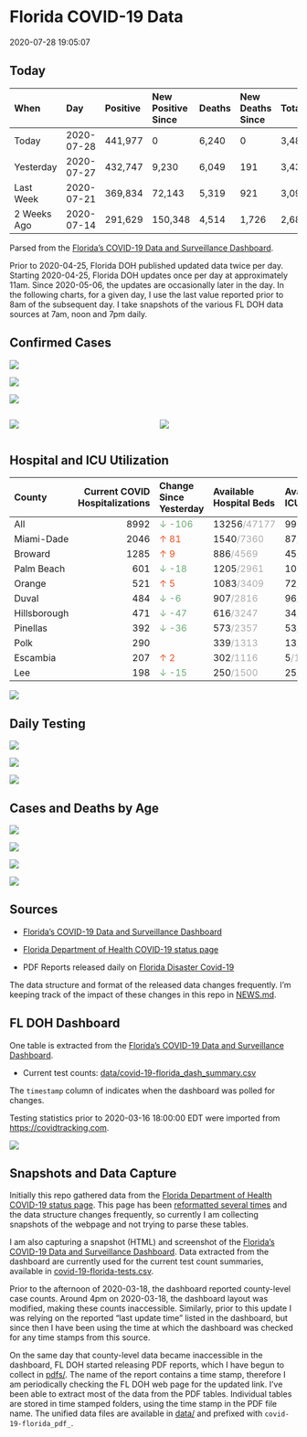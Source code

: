 Florida COVID-19 Data
================
2020-07-28 19:05:07

## Today

| When        | Day        | Positive | New Positive Since | Deaths | New Deaths Since | Total     |
| :---------- | :--------- | :------- | :----------------- | :----- | :--------------- | :-------- |
| Today       | 2020-07-28 | 441,977  | 0                  | 6,240  | 0                | 3,480,299 |
| Yesterday   | 2020-07-27 | 432,747  | 9,230              | 6,049  | 191              | 3,431,497 |
| Last Week   | 2020-07-21 | 369,834  | 72,143             | 5,319  | 921              | 3,099,750 |
| 2 Weeks Ago | 2020-07-14 | 291,629  | 150,348            | 4,514  | 1,726            | 2,685,243 |

Parsed from the [Florida’s COVID-19 Data and Surveillance
Dashboard](https://fdoh.maps.arcgis.com/apps/opsdashboard/index.html#/8d0de33f260d444c852a615dc7837c86).

Prior to 2020-04-25, Florida DOH published updated data twice per day.
Starting 2020-04-25, Florida DOH updates once per day at approximately
11am. Since 2020-05-06, the updates are occasionally later in the day.
In the following charts, for a given day, I use the last value reported
prior to 8am of the subsequent day. I take snapshots of the various FL
DOH data sources at 7am, noon and 7pm daily.

## Confirmed Cases

![](plots/covid-19-florida-daily-test-changes.png)

![](plots/covid-19-florida-deaths-by-day.png)

![](plots/covid-19-florida-county-top-6.png)

<div class="columns">

<div class="column is-full-mobile">

![](plots/covid-19-florida-testing.png)

</div>

<div class="column is-full-mobile">

![](plots/covid-19-florida-total-positive.png)

</div>

</div>

## Hospital and ICU Utilization

| County       | Current COVID Hospitalizations | Change Since Yesterday                     | Available Hospital Beds                      | Available ICU Beds                        |
| :----------- | -----------------------------: | :----------------------------------------- | :------------------------------------------- | :---------------------------------------- |
| All          |                           8992 | <span style="color: #6BAA75">↓ -106</span> | 13256<span style="color: #aaa">/47177</span> | 995<span style="color: #aaa">/5225</span> |
| Miami-Dade   |                           2046 | <span style="color: #EC4E20">↑ 81</span>   | 1540<span style="color: #aaa">/7360</span>   | 87<span style="color: #aaa">/912</span>   |
| Broward      |                           1285 | <span style="color: #EC4E20">↑ 9</span>    | 886<span style="color: #aaa">/4569</span>    | 45<span style="color: #aaa">/490</span>   |
| Palm Beach   |                            601 | <span style="color: #6BAA75">↓ -18</span>  | 1205<span style="color: #aaa">/2961</span>   | 108<span style="color: #aaa">/316</span>  |
| Orange       |                            521 | <span style="color: #EC4E20">↑ 5</span>    | 1083<span style="color: #aaa">/3409</span>   | 72<span style="color: #aaa">/300</span>   |
| Duval        |                            484 | <span style="color: #6BAA75">↓ -6</span>   | 907<span style="color: #aaa">/2816</span>    | 96<span style="color: #aaa">/345</span>   |
| Hillsborough |                            471 | <span style="color: #6BAA75">↓ -47</span>  | 616<span style="color: #aaa">/3247</span>    | 34<span style="color: #aaa">/353</span>   |
| Pinellas     |                            392 | <span style="color: #6BAA75">↓ -36</span>  | 573<span style="color: #aaa">/2357</span>    | 53<span style="color: #aaa">/254</span>   |
| Polk         |                            290 |                                            | 339<span style="color: #aaa">/1313</span>    | 13<span style="color: #aaa">/150</span>   |
| Escambia     |                            207 | <span style="color: #EC4E20">↑ 2</span>    | 302<span style="color: #aaa">/1116</span>    | 5<span style="color: #aaa">/136</span>    |
| Lee          |                            198 | <span style="color: #6BAA75">↓ -15</span>  | 250<span style="color: #aaa">/1500</span>    | 25<span style="color: #aaa">/116</span>   |

![](plots/covid-19-florida-icu-usage.png)

## Daily Testing

![](plots/covid-19-florida-tests-per-case.png)

<!-- ![](plots/covid-19-florida-change-new-cases.png) -->

![](plots/covid-19-florida-tests-percent-positive.png)

![](plots/covid-19-florida-test-and-case-growth.png)

## Cases and Deaths by Age

![](plots/covid-19-florida-weekly-events-by-age.png)

![](plots/covid-19-florida-age.png)

![](plots/covid-19-florida-age-deaths.png)

![](plots/covid-19-florida-age-sex.png)

## Sources

  - [Florida’s COVID-19 Data and Surveillance
    Dashboard](https://fdoh.maps.arcgis.com/apps/opsdashboard/index.html#/8d0de33f260d444c852a615dc7837c86)

  - [Florida Department of Health COVID-19 status
    page](http://www.floridahealth.gov/diseases-and-conditions/COVID-19/)

  - PDF Reports released daily on [Florida Disaster
    Covid-19](http://www.floridahealth.gov/diseases-and-conditions/COVID-19/)

The data structure and format of the released data changes frequently.
I’m keeping track of the impact of these changes in this repo in
[NEWS.md](NEWS.md).

## FL DOH Dashboard

One table is extracted from the [Florida’s COVID-19 Data and
Surveillance
Dashboard](https://fdoh.maps.arcgis.com/apps/opsdashboard/index.html#/8d0de33f260d444c852a615dc7837c86).

  - Current test counts:
    [data/covid-19-florida\_dash\_summary.csv](data/covid-19-florida_dash_summary.csv)

The `timestamp` column of indicates when the dashboard was polled for
changes.

Testing statistics prior to 2020-03-16 18:00:00 EDT were imported from
<https://covidtracking.com>.

![](screenshots/fodh_maps_arcgis_com__apps__opsdashboard.png)

## Snapshots and Data Capture

Initially this repo gathered data from the [Florida Department of Health
COVID-19 status
page](http://www.floridahealth.gov/diseases-and-conditions/COVID-19/).
This page has been [reformatted several
times](screenshots/floridahealth_gov__diseases-and-conditions__COVID-19.png)
and the data structure changes frequently, so currently I am collecting
snapshots of the webpage and not trying to parse these tables.

I am also capturing a snapshot (HTML) and screenshot of the [Florida’s
COVID-19 Data and Surveillance
Dashboard](https://fdoh.maps.arcgis.com/apps/opsdashboard/index.html#/8d0de33f260d444c852a615dc7837c86).
Data extracted from the dashboard are currently used for the current
test count summaries, available in
[covid-19-florida-tests.csv](covid-19-florida-tests.csv).

Prior to the afternoon of 2020-03-18, the dashboard reported
county-level case counts. Around 4pm on 2020-03-18, the dashboard layout
was modified, making these counts inaccessible. Similarly, prior to this
update I was relying on the reported “last update time” listed in the
dashboard, but since then I have been using the time at which the
dashboard was checked for any time stamps from this source.

On the same day that county-level data became inaccessible in the
dashboard, FL DOH started releasing PDF reports, which I have begun to
collect in [pdfs/](pdfs/). The name of the report contains a time stamp,
therefore I am periodically checking the FL DOH web page for the updated
link. I’ve been able to extract most of the data from the PDF tables.
Individual tables are stored in time stamped folders, using the time
stamp in the PDF file name. The unified data files are available in
[data/](data/) and prefixed with `covid-19-florida_pdf_`.
